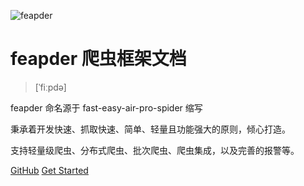 ![feapder](http://markdown-media.oss-cn-beijing.aliyuncs.com/2021/02/08/feapder.png?x-oss-process=style/markdown-media)

#  feapder 爬虫框架文档

> [ˈfiːpdə]

feapder 命名源于 fast-easy-air-pro-spider 缩写

秉承着开发快速、抓取快速、简单、轻量且功能强大的原则，倾心打造。

支持轻量级爬虫、分布式爬虫、批次爬虫、爬虫集成，以及完善的报警等。


[GitHub](https://github.com/Boris-code/feapder)
[Get Started](README.md)
